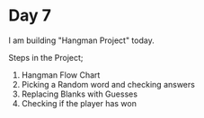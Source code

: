 # Day 7
I am building "Hangman Project" today.

Steps in the Project;
1. Hangman Flow Chart
2. Picking a Random word and checking answers
3. Replacing Blanks with Guesses
4. Checking if the player has won